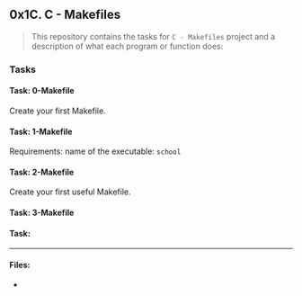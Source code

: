 ## 0x1C. C - Makefiles

> This repository contains the tasks for `C - Makefiles` project and a description of what each program or function does:

### Tasks

#### Task: 0-Makefile
Create your first Makefile.

#### Task: 1-Makefile
Requirements: name of the executable: `school`

#### Task: 2-Makefile
Create your first useful Makefile.

#### Task: 3-Makefile


#### Task: 







___

#### Files:

* []()





